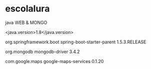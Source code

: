# escolalura
java WEB &amp; MONGO

<java.version>1.8</java.version>

<groupId>org.springframework.boot</groupId>
<artifactId>spring-boot-starter-parent</artifactId>
<version>1.5.3.RELEASE</version>

<groupId>org.mongodb</groupId>
<artifactId>mongodb-driver</artifactId>
<version>3.4.2</version>

<groupId>com.google.maps</groupId>
<artifactId>google-maps-services</artifactId>
<version>0.1.20</version>
